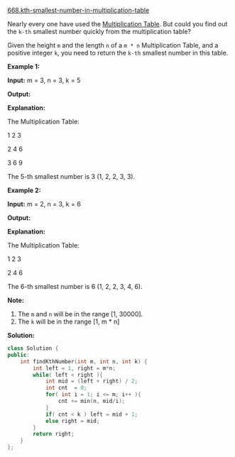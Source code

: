 [668.kth-smallest-number-in-multiplication-table](https://leetcode.com/problems/kth-smallest-number-in-multiplication-table/)  

Nearly every one have used the [Multiplication Table](https://en.wikipedia.org/wiki/Multiplication_table). But could you find out the `k-th` smallest number quickly from the multiplication table?

Given the height `m` and the length `n` of a `m * n` Multiplication Table, and a positive integer `k`, you need to return the `k-th` smallest number in this table.

**Example 1:**  

  
**Input:** m = 3, n = 3, k = 5
  
**Output:** 
  
**Explanation:** 
  
The Multiplication Table:
  
1	2	3
  
2	4	6
  
3	6	9
  

  
The 5-th smallest number is 3 (1, 2, 2, 3, 3).
  

**Example 2:**  

  
**Input:** m = 2, n = 3, k = 6
  
**Output:** 
  
**Explanation:** 
  
The Multiplication Table:
  
1	2	3
  
2	4	6
  

  
The 6-th smallest number is 6 (1, 2, 2, 3, 4, 6).
  

**Note:**  

1.  The `m` and `n` will be in the range \[1, 30000\].
2.  The `k` will be in the range \[1, m \* n\]  



**Solution:**  

```cpp
class Solution {
public:
    int findKthNumber(int m, int n, int k) {
        int left = 1, right = m*n;
        while( left < right ){
            int mid = (left + right) / 2;
            int cnt  = 0;
            for( int i = 1; i <= m; i++ ){
                cnt += min(n, mid/i);
            }
            if( cnt < k ) left = mid + 1;
            else right = mid;
        }
        return right;
    }
};
```
      
